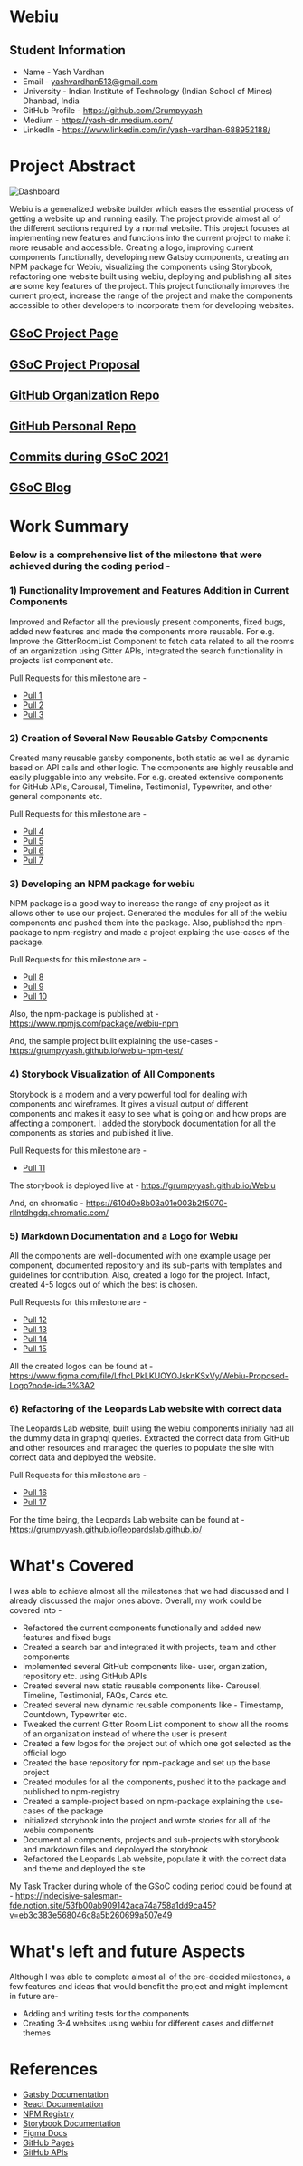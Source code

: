 # Webiu

## Student Information

- Name - Yash Vardhan
- Email - yashvardhan513@gmail.com
- University - Indian Institute of Technology (Indian School of Mines) Dhanbad, India
- GitHub Profile - https://github.com/Grumpyyash
- Medium - https://yash-dn.medium.com/
- LinkedIn - https://www.linkedin.com/in/yash-vardhan-688952188/

# Project Abstract

![Dashboard](https://github.com/Grumpyyash/Webiu/raw/master/static/images/logo.png)

Webiu is a generalized website builder which eases the essential process of getting a website up and running easily. The project provide almost all of the different sections required by a normal website. This project focuses at implementing new features and functions into the current project to make it more reusable and accessible. Creating a logo, improving current components functionally, developing new Gatsby components, creating an NPM package for Webiu, visualizing the components using Storybook, refactoring one website built using webiu, deploying and publishing all sites are some key features of the project. This project functionally improves the current project, increase the range of the project and make the components accessible to other developers to incorporate them for developing websites.

## [GSoC Project Page](https://summerofcode.withgoogle.com/projects/#4834650184220672)

## [GSoC Project Proposal](https://docs.google.com/document/d/10a62w_QECCGDjTownzpFAUd_VFEzU1MZLmduVr4Duck/edit?usp=sharing)

## [GitHub Organization Repo](https://github.com/scorelab/Webiu)

## [GitHub Personal Repo](https://github.com/Grumpyyash/Webiu)

## [Commits during GSoC 2021](https://github.com/scorelab/Webiu/commits?author=Grumpyyash)

## [GSoC Blog](https://yash-dn.medium.com/)

# Work Summary

### Below is a comprehensive list of the milestone that were achieved during the coding period -

### 1) Functionality Improvement and Features Addition in Current Components

Improved and Refactor all the previously present components, fixed bugs, added new features and made the components more reusable. For e.g. Improve the GitterRoomList Component to fetch data related to all the rooms of an organization using Gitter APIs, Integrated the search functionality in projects list component etc.

Pull Requests for this milestone are -

- [Pull 1](https://github.com/scorelab/Webiu/pull/173)
- [Pull 2](https://github.com/scorelab/Webiu/pull/176)
- [Pull 3](https://github.com/scorelab/Webiu/pull/178)

### 2) Creation of Several New Reusable Gatsby Components

Created many reusable gatsby components, both static as well as dynamic based on API calls and other logic. The components are highly reusable and easily pluggable into any website. For e.g. created extensive components for GitHub APIs, Carousel, Timeline, Testimonial, Typewriter, and other general components etc.

Pull Requests for this milestone are -

- [Pull 4](https://github.com/scorelab/Webiu/pull/179)
- [Pull 5](https://github.com/scorelab/Webiu/pull/180)
- [Pull 6](https://github.com/scorelab/Webiu/pull/181)
- [Pull 7](https://github.com/scorelab/Webiu/pull/182)

### 3) Developing an NPM package for webiu

NPM package is a good way to increase the range of any project as it allows other to use our project. Generated the modules for all of the webiu components and pushed them into the package. Also, published the npm-package to npm-registry and made a project explaing the use-cases of the package.

Pull Requests for this milestone are -

- [Pull 8](https://github.com/scorelab/Webiu-npm/pull/1)
- [Pull 9](https://github.com/scorelab/Webiu-npm/pull/2)
- [Pull 10](https://github.com/scorelab/Webiu-npm/pull/3)

Also, the npm-package is published at - https://www.npmjs.com/package/webiu-npm

And, the sample project built explaining the use-cases - https://grumpyyash.github.io/webiu-npm-test/

### 4) Storybook Visualization of All Components

Storybook is a modern and a very powerful tool for dealing with components and wireframes. It gives a visual output of different components and makes it easy to see what is going on and how props are affecting a component. I added the storybook documentation for all the components as stories and published it live.

Pull Requests for this milestone are -

- [Pull 11](https://github.com/scorelab/Webiu/pull/184)

The storybook is deployed live at - https://grumpyyash.github.io/Webiu

And, on chromatic - https://610d0e8b03a01e003b2f5070-rllntdhgdq.chromatic.com/

### 5) Markdown Documentation and a Logo for Webiu

All the components are well-documented with one example usage per component, documented repository and its sub-parts with templates and guidelines for contribution. Also, created a logo for the project. Infact, created 4-5 logos out of which the best is chosen.

Pull Requests for this milestone are -

- [Pull 12](https://github.com/scorelab/Webiu/pull/170)
- [Pull 13](https://github.com/scorelab/Webiu/pull/172)
- [Pull 14](https://github.com/scorelab/Webiu/pull/183)
- [Pull 15](https://github.com/scorelab/Webiu/pull/164)

All the created logos can be found at - https://www.figma.com/file/LfhcLPkLKUOYOJsknKSxVy/Webiu-Proposed-Logo?node-id=3%3A2

### 6) Refactoring of the Leopards Lab website with correct data

The Leopards Lab website, built using the webiu components initially had all the dummy data in graphql queries. Extracted the correct data from GitHub and other resources and managed the queries to populate the site with correct data and deployed the website.

Pull Requests for this milestone are -

- [Pull 16](https://github.com/leopardslab/leopardslab.github.io/pull/1)
- [Pull 17](https://github.com/leopardslab/leopardslab.github.io/pull/2)

For the time being, the Leopards Lab website can be found at - https://grumpyyash.github.io/leopardslab.github.io/

# What's Covered

I was able to achieve almost all the milestones that we had discussed and I already discussed the major ones above. Overall, my work could be covered into -

- Refactored the current components functionally and added new features and fixed bugs
- Created a search bar and integrated it with projects, team and other components
- Implemented several GitHub components like- user, organization, repository etc. using GitHub APIs
- Created several new static reusable components like- Carousel, Timeline, Testimonial, FAQs, Cards etc.
- Created several new dynamic reusable components like - Timestamp, Countdown, Typewriter etc.
- Tweaked the current Gitter Room List component to show all the rooms of an organization instead of where the user is present
- Created a few logos for the project out of which one got selected as the official logo
- Created the base repository for npm-package and set up the base project
- Created modules for all the components, pushed it to the package and published to npm-registry
- Created a sample-project based on npm-package explaining the use-cases of the package
- Initialized storybook into the project and wrote stories for all of the webiu components
- Document all components, projects and sub-projects with storybook and markdown files and depoloyed the storybook
- Refactored the Leopards Lab website, populate it with the correct data and theme and deployed the site

My Task Tracker during whole of the GSoC coding period could be found at - https://indecisive-salesman-fde.notion.site/53fb00ab909142aca74a758a1dd9ca45?v=eb3c383e568046c8a5b260699a507e49

# What's left and future Aspects

Although I was able to complete almost all of the pre-decided milestones, a few features and ideas that would benefit the project and might implement in future are-

- Adding and writing tests for the components
- Creating 3-4 websites using webiu for different cases and differnet themes

# References

- [Gatsby Documentation](https://www.gatsbyjs.org/)
- [React Documentation](https://reactjs.org/docs/getting-started.html)
- [NPM Registry](https://docs.npmjs.com/)
- [Storybook Documentation](https://storybook.js.org/docs/react/get-started/introduction)
- [Figma Docs](https://www.figma.com/)
- [GitHub Pages](https://docs.github.com/en/pages)
- [GitHub APIs](https://developer.github.com/v3/)
